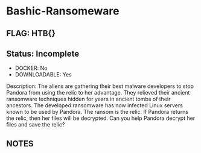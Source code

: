 # Bashic-Ransomeware

## FLAG: HTB{}

## Status: Incomplete

+ DOCKER: No
+ DOWNLOADABLE: Yes

Description: The aliens are gathering their best malware developers to stop Pandora from using the relic to her advantage. They relieved their ancient ransomware techniques hidden for years in ancient tombs of their ancestors. The developed ransomware has now infected Linux servers known to be used by Pandora. The ransom is the relic. If Pandora returns the relic, then her files will be decrypted. Can you help Pandora decrypt her files and save the relic?

## NOTES
